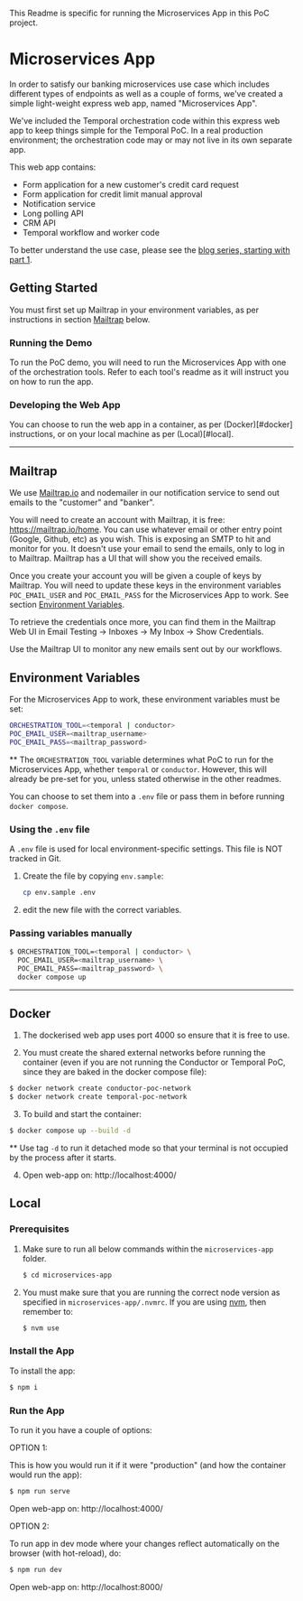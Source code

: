 This Readme is specific for running the Microservices App in this PoC project.

# Microservices App

In order to satisfy our banking microservices use case which includes different types of endpoints as well as a couple of forms, we've created a simple light-weight express web app, named "Microservices App". 

We've included the Temporal orchestration code within this express web app to keep things simple for the Temporal PoC. In a real production environment; the orchestration code may or may not live in its own separate app.

This web app contains:

* Form application for a new customer's credit card request
* Form application for credit limit manual approval
* Notification service
* Long polling API
* CRM API
* Temporal workflow and worker code

To better understand the use case, please see the [blog series, starting with part 1](https://digio.com.au/learn/blog/orchestrating-microservices/). 

## Getting Started

You must first set up Mailtrap in your environment variables, as per instructions in section [Mailtrap](#mailtrap) below.

### Running the Demo

To run the PoC demo, you will need to run the Microservices App with one of the orchestration tools. Refer to each tool's readme as it will instruct you on how to run the app.

### Developing the Web App

You can choose to run the web app in a container, as per (Docker)[#docker] instructions, or on your local machine as per (Local)[#local].

---

## Mailtrap

We use [Mailtrap.io](https://mailtrap.io) and nodemailer in our notification service to send out emails to the "customer" and "banker".

You will need to create an account with Mailtrap, it is free: https://mailtrap.io/home. You can use whatever email or other entry point (Google, Github, etc) as you wish. This is exposing an SMTP to hit and monitor for you. It doesn't use your email to send the emails, only to log in to Mailtrap. Mailtrap has a UI that will show you the received emails.

Once you create your account you will be given a couple of keys by Mailtrap. You will need to update these keys in the environment variables `POC_EMAIL_USER` and `POC_EMAIL_PASS` for the Microservices App to work. See section [Environment Variables](#environment-variables).

To retrieve the credentials once more, you can find them in the Mailtrap Web UI in
Email Testing -> Inboxes -> My Inbox -> Show Credentials.

Use the Mailtrap UI to monitor any new emails sent out by our workflows.

## Environment Variables

For the Microservices App to work, these environment variables must be set:

```bash
ORCHESTRATION_TOOL=<temporal | conductor>
POC_EMAIL_USER=<mailtrap_username>
POC_EMAIL_PASS=<mailtrap_password>
```

** The `ORCHESTRATION_TOOL` variable determines what PoC to run for the Microservices App, whether `temporal` or `conductor`. However, this will already be pre-set for you, unless stated otherwise in the other readmes.

You can choose to set them into a `.env` file or pass them in before running `docker compose`.

### Using the `.env` file

A `.env` file is used for local environment-specific settings.
This file is NOT tracked in Git.

1. Create the file by copying `env.sample`:
   ```bash
   cp env.sample .env
   ```
2. edit the new file with the correct variables.

### Passing variables manually

```bash
$ ORCHESTRATION_TOOL=<temporal | conductor> \
  POC_EMAIL_USER=<mailtrap_username> \
  POC_EMAIL_PASS=<mailtrap_password> \
  docker compose up
```

---

## Docker

1. The dockerised web app uses port 4000 so ensure that it is free to use.

2. You must create the shared external networks before running the container (even if you are not running the Conductor or Temporal PoC, since they are baked in the docker compose file):

```bash
$ docker network create conductor-poc-network
$ docker network create temporal-poc-network
```

3. To build and start the container:

```bash
$ docker compose up --build -d
```

** Use tag `-d` to run it detached mode so that your terminal is not occupied by the process after it starts.

4. Open web-app on: http://localhost:4000/

## Local

### Prerequisites

1. Make sure to run all below commands within the `microservices-app` folder.
   ```bash
   $ cd microservices-app
   ```

2. You must make sure that you are running the correct node version as specified in `microservices-app/.nvmrc`. If you are using [nvm](microservices-app/.nvmrc), then remember to:
   ```bash
   $ nvm use
   ```

### Install the App

To install the app:

```bash
$ npm i
```

### Run the App

To run it you have a couple of options:

OPTION 1: 

This is how you would run it if it were "production" (and how the container would run the app):

```bash
$ npm run serve
```

Open web-app on: http://localhost:4000/

OPTION 2: 

To run app in dev mode where your changes reflect automatically on the browser (with hot-reload), do:

```bash
$ npm run dev
```

Open web-app on: http://localhost:8000/
